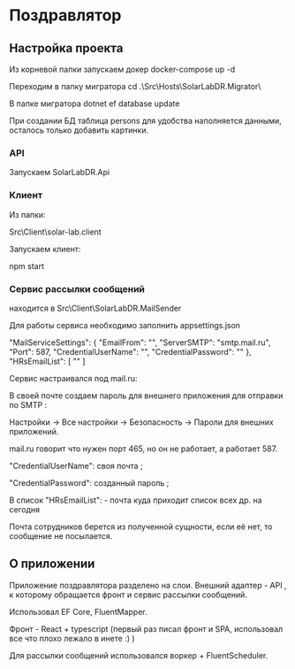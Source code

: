 # Поздравлятор

## Настройка проекта

Из корневой папки запускаем докер
docker-compose up -d

Переходим в папку мигратора
cd .\Src\Hosts\SolarLabDR.Migrator\

В папке мигратора
dotnet ef database update

При создании БД таблица persons для удобства наполняется данными, осталось только добавить картинки.
### API
Запускаем SolarLabDR.Api

### Клиент
Из папки:

Src\Client\solar-lab.client 

Запускаем клиент:

npm start


### Сервис рассылки сообщений 
находится в Src\Client\SolarLabDR.MailSender

Для работы сервиса необходимо заполнить appsettings.json

  "MailServiceSettings": {
    "EmailFrom": "",
    "ServerSMTP": "smtp.mail.ru",
    "Port": 587,
    "CredentialUserName": "",
    "CredentialPassword": ""
  },
  "HRsEmailList": [ "" ]

Сервис настраивался под mail.ru:

В своей почте создаем пароль для внешнего приложения для отправки по SMTP :

Настройки → Все настройки → Безопасность → Пароли для внешних приложений.

mail.ru говорит что нужен порт 465, но он не работает, а работает 587.

"CredentialUserName": своя почта ;

"CredentialPassword":  созданный пароль ;

В список "HRsEmailList": - почта куда приходит список всех др. на сегодня

Почта сотрудников берется из полученной сущности, если её нет, то сообщение не посылается.

## О приложении
Приложение поздравлятора разделено на слои. Внешний адаптер - API , к которому обращается фронт и сервис рассылки сообщений.

Использовал EF Core, FluentMapper.

Фронт - React + typescript (первый раз писал фронт и SPA, использовал все что плохо лежало в инете :) )

Для рассылки сообщений использовался воркер + FluentScheduler.

